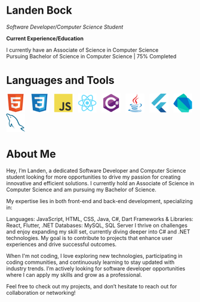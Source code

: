 # Landen Bock
*Software Developer/Computer Science Student*

**Current Experience/Education**

I currently have an Associate of Science in Computer Science  
Pursuing Bachelor of Science in Computer Science | 75% Completed

# Languages and Tools

<p>
  <img src="https://raw.githubusercontent.com/devicons/devicon/master/icons/html5/html5-original.svg" alt="HTML" width="50" height="50" style="padding-right:10px;" />
  <img src="https://raw.githubusercontent.com/devicons/devicon/master/icons/css3/css3-original.svg" alt="CSS" width="50" height="50" style="padding-right:10px;" />
  <img src="https://raw.githubusercontent.com/devicons/devicon/master/icons/javascript/javascript-original.svg" alt="JavaScript" width="50" height="50" style="padding-right:10px;" />
  <img src="https://raw.githubusercontent.com/devicons/devicon/master/icons/react/react-original.svg" alt="React" width="50" height="50" style="padding-right:10px;" />
  <img src="https://raw.githubusercontent.com/devicons/devicon/master/icons/csharp/csharp-original.svg" alt="C#" width="50" height="50" style="padding-right:10px;" />
  <img src="https://raw.githubusercontent.com/devicons/devicon/master/icons/java/java-original.svg" alt="Java" width="50" height="50" style="padding-right:10px;"  />
  <img src="https://raw.githubusercontent.com/devicons/devicon/master/icons/flutter/flutter-original.svg" alt="Flutter" width="50" height="50" style="padding-right:10px;" />
  <img src="https://raw.githubusercontent.com/devicons/devicon/master/icons/dart/dart-original.svg" alt="Dart" width="50" height="50 style="padding-right:10px;" />
  <img src="https://raw.githubusercontent.com/devicons/devicon/master/icons/mysql/mysql-original.svg" alt="MySQL" width="50" height="50" style="padding-right:10px;" />
</p>

# About Me

<p>
  Hey, I’m Landen, a dedicated Software Developer and Computer Science student looking for more opportunities to drive my passion for creating innovative and efficient solutions. I currently hold an Associate of Science in Computer Science and am pursuing my Bachelor of Science.

My expertise lies in both front-end and back-end development, specializing in:

Languages: JavaScript, HTML, CSS, Java, C#, Dart
Frameworks & Libraries: React, Flutter, .NET
Databases: MySQL, SQL Server
I thrive on challenges and enjoy expanding my skill set, currently diving deeper into C# and .NET technologies. My goal is to contribute to projects that enhance user experiences and drive successful outcomes.

When I'm not coding, I love exploring new technologies, participating in coding communities, and continuously learning to stay updated with industry trends. I’m actively looking for software developer opportunities where I can apply my skills and grow as a professional.

Feel free to check out my projects, and don’t hesitate to reach out for collaboration or networking!
</p>
